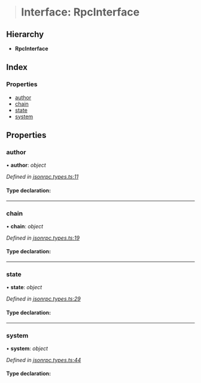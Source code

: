 > # Interface: RpcInterface

## Hierarchy

* **RpcInterface**

## Index

### Properties

* [author](_jsonrpc_types_.rpcinterface.md#author)
* [chain](_jsonrpc_types_.rpcinterface.md#chain)
* [state](_jsonrpc_types_.rpcinterface.md#state)
* [system](_jsonrpc_types_.rpcinterface.md#system)

## Properties

###  author

• **author**: *object*

*Defined in [jsonrpc.types.ts:11](https://github.com/polkadot-js/api/blob/60148f2/packages/rpc-core/src/jsonrpc.types.ts#L11)*

#### Type declaration:

___

###  chain

• **chain**: *object*

*Defined in [jsonrpc.types.ts:19](https://github.com/polkadot-js/api/blob/60148f2/packages/rpc-core/src/jsonrpc.types.ts#L19)*

#### Type declaration:

___

###  state

• **state**: *object*

*Defined in [jsonrpc.types.ts:29](https://github.com/polkadot-js/api/blob/60148f2/packages/rpc-core/src/jsonrpc.types.ts#L29)*

#### Type declaration:

___

###  system

• **system**: *object*

*Defined in [jsonrpc.types.ts:44](https://github.com/polkadot-js/api/blob/60148f2/packages/rpc-core/src/jsonrpc.types.ts#L44)*

#### Type declaration:
